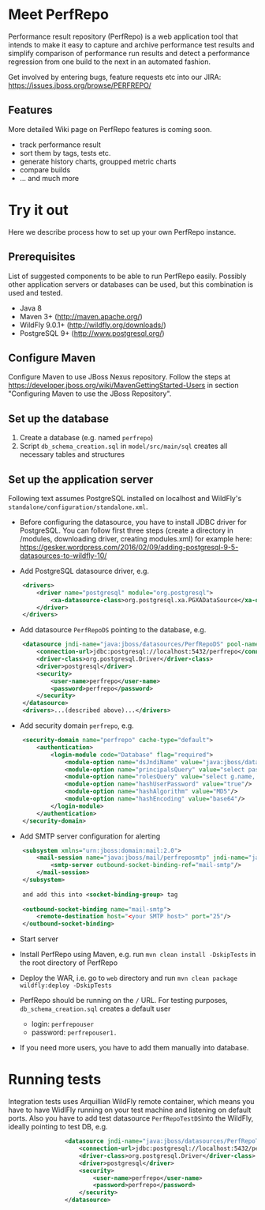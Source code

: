 # Meet PerfRepo

Performance result repository (PerfRepo) is a web application tool that intends to make it easy to capture and archive performance test results and simplify comparison of performance run results and detect a performance regression from one build to the next in an automated fashion.

Get involved by entering bugs, feature requests etc into our JIRA: https://issues.jboss.org/browse/PERFREPO/

## Features

More detailed Wiki page on PerfRepo features is coming soon.

* track performance result
* sort them by tags, tests etc.
* generate history charts, groupped metric charts
* compare builds 
* ... and much more

# Try it out

Here we describe process how to set up your own PerfRepo instance.

## Prerequisites

List of suggested components to be able to run PerfRepo easily. Possibly other application servers or databases can be used, but this combination is used and tested.

* Java 8 
* Maven 3+ (http://maven.apache.org/)
* WildFly 9.0.1+ (http://wildfly.org/downloads/)
* PostgreSQL 9+ (http://www.postgresql.org/)

## Configure Maven

Configure Maven to use JBoss Nexus repository. Follow the steps at https://developer.jboss.org/wiki/MavenGettingStarted-Users in section "Configuring Maven to use the JBoss Repository".

## Set up the database

1. Create a database (e.g. named `perfrepo`)
2. Script `db_schema_creation.sql` in `model/src/main/sql` creates all necessary tables and structures

## Set up the application server

Following text assumes PostgreSQL installed on localhost and WildFly's `standalone/configuration/standalone.xml`. 

* Before configuring the datasource, you have to install JDBC driver for PostgreSQL. You can follow first three steps (create a directory in /modules, downloading driver, creating modules.xml) for example here: https://gesker.wordpress.com/2016/02/09/adding-postgresql-9-5-datasources-to-wildfly-10/ 

* Add PostgreSQL datasource driver, e.g.
```xml    
    <drivers>
        <driver name="postgresql" module="org.postgresql">
            <xa-datasource-class>org.postgresql.xa.PGXADataSource</xa-datasource-class>
        </driver>        
    </drivers>
```

* Add datasource `PerfRepoDS` pointing to the database, e.g.
```xml
    <datasource jndi-name="java:jboss/datasources/PerfRepoDS" pool-name="PerfRepoDS" enabled="true" use-java-context="true">
    	<connection-url>jdbc:postgresql://localhost:5432/perfrepo</connection-url>
        <driver-class>org.postgresql.Driver</driver-class>
        <driver>postgresql</driver>
        <security>
            <user-name>perfrepo</user-name>
            <password>perfrepo</password>
        </security>        
    </datasource>
    <drivers>...(described above)...</drivers>
```

* Add security domain `perfrepo`, e.g.
```xml
    <security-domain name="perfrepo" cache-type="default">
        <authentication>
            <login-module code="Database" flag="required">
                <module-option name="dsJndiName" value="java:jboss/datasources/PerfRepoDS"/>
                <module-option name="principalsQuery" value="select password from public.user where username = ?"/>
                <module-option name="rolesQuery" value="select g.name, 'Roles'  from public.user u, public.user_group ug, public.group g where u.username = ? and ug.user_id=u.id and ug.group_id=g.id"/>
                <module-option name="hashUserPassword" value="true"/>
                <module-option name="hashAlgorithm" value="MD5"/>
                <module-option name="hashEncoding" value="base64"/>
            </login-module>
        </authentication>
    </security-domain>
```

* Add SMTP server configuration for alerting
```xml
    <subsystem xmlns="urn:jboss:domain:mail:2.0">
        <mail-session name="java:jboss/mail/perfreposmtp" jndi-name="java:jboss/mail/perfreposmtp" from="<set the FROM header here if wanted>">
            <smtp-server outbound-socket-binding-ref="mail-smtp"/>
        </mail-session>
    </subsystem>
    
    and add this into <socket-binding-group> tag
    
    <outbound-socket-binding name="mail-smtp">
        <remote-destination host="<your SMTP host>" port="25"/>
    </outbound-socket-binding>
```

* Start server
* Install PerfRepo using Maven, e.g. run `mvn clean install -DskipTests` in the root directory of PerfRepo
* Deploy the WAR, i.e. go to `web` directory and run `mvn clean package wildfly:deploy -DskipTests`
* PerfRepo should be running on the `/` URL. For testing purposes, `db_schema_creation.sql` creates a default user
	* login: `perfrepouser`
	* password: `perfrepouser1.`

* If you need more users, you have to add them manually into database.

# Running tests

Integration tests uses Arquillian WildFly remote container, which means you have to have WidlFly running on your test machine and listening on default ports.
Also you have to add test datasource `PerfRepoTestDS`into the WildFly, ideally pointing to test DB, e.g.
```xml
                <datasource jndi-name="java:jboss/datasources/PerfRepoTestDS" pool-name="PerfRepoTestDS" enabled="true" use-java-context="true">
                    <connection-url>jdbc:postgresql://localhost:5432/perfrepotest</connection-url>
                    <driver-class>org.postgresql.Driver</driver-class>
                    <driver>postgresql</driver>
                    <security>
                        <user-name>perfrepo</user-name>
                        <password>perfrepo</password>
                    </security>
                </datasource>
```





